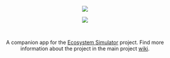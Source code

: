 
<p align="center">

<a href="https://github.com/sayansil/Ecosystem">
  <img src="https://ecosystem-simulation.web.app/assets/img/eco.png" />
</a>

</p>



<!-- Badges -->

<p align="center">
<a href="https://github.com/sayansil/Ecosystem/blob/master/LICENSE">
        <img src="https://img.shields.io/badge/license-GPL%20v3-yellow.svg" /></a>
</p>


<br>

<p align="center">
A companion app for the <a href="https://github.com/sayansil/Ecosystem">Ecosystem Simulator</a> project. Find more information about the project in the main project <a href="https://github.com/sayansil/Ecosystem/wiki">wiki</a>.
</p>

<br>
